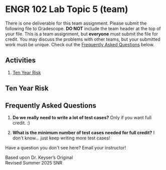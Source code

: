 # ENGR 102 Lab Topic 5 (team)
There is one deliverable for this team assignment. Please submit the following file to Gradescope. **DO NOT** include the team header at the top of your file. This is a team assignment, but **everyone** must submit the file for credit. You may discuss the problems with other teams, but your submitted work must be unique. Check out the [Frequently Asked Questions](#frequently-asked-questions) below.

## Activities

1. [Ten Year Risk](#ten-year-risk)

## Ten Year Risk


## Frequently Asked Questions
1. **Do we really need to write a lot of test cases?** Only if you want full credit. :)

2. **What is the minimum number of test cases needed for full credit?** I don't know... just keep writing more test cases!

Have a question you don't see here? Email your instructor!

Based upon Dr. Keyser’s Original<br/>
Revised Summer 2025 SNR

